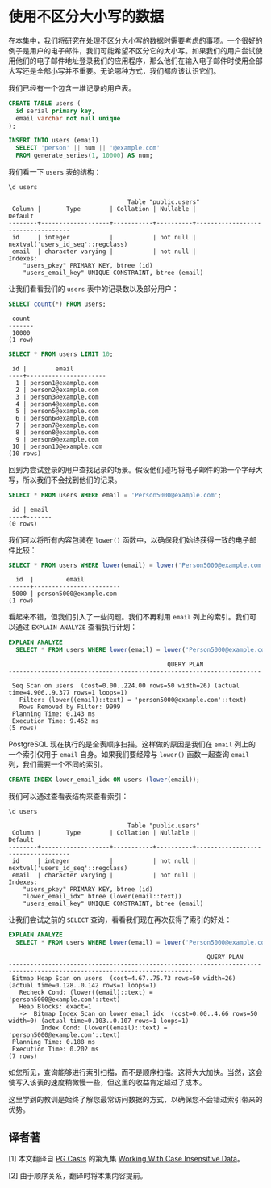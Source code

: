 # 使用不区分大小写的数据

在本集中，我们将研究在处理不区分大小写的数据时需要考虑的事项。一个很好的例子是用户的电子邮件，我们可能希望不区分它的大小写。如果我们的用户尝试使用他们的电子邮件地址登录我们的应用程序，那么他们在输入电子邮件时使用全部大写还是全部小写并不重要。无论哪种方式，我们都应该认识它们。

我们已经有一个包含一堆记录的用户表。

```sql
CREATE TABLE users (
  id serial primary key,
  email varchar not null unique
);

INSERT INTO users (email)
  SELECT 'person' || num || '@example.com'
  FROM generate_series(1, 10000) AS num;
```

我们看一下 `users` 表的结构：

```sql
\d users
```

```
                                 Table "public.users"
 Column |       Type        | Collation | Nullable |              Default
--------+-------------------+-----------+----------+-----------------------------------
 id     | integer           |           | not null | nextval('users_id_seq'::regclass)
 email  | character varying |           | not null |
Indexes:
    "users_pkey" PRIMARY KEY, btree (id)
    "users_email_key" UNIQUE CONSTRAINT, btree (email)
```

让我们看看我们的 `users` 表中的记录数以及部分用户：

```sql
SELECT count(*) FROM users;
```
```
 count
-------
 10000
(1 row)
```

```sql
SELECT * FROM users LIMIT 10;
```
```
 id |        email
----+----------------------
  1 | person1@example.com
  2 | person2@example.com
  3 | person3@example.com
  4 | person4@example.com
  5 | person5@example.com
  6 | person6@example.com
  7 | person7@example.com
  8 | person8@example.com
  9 | person9@example.com
 10 | person10@example.com
(10 rows)
```

回到为尝试登录的用户查找记录的场景。假设他们碰巧将电子邮件的第一个字母大写，所以我们不会找到他们的记录。

```sql
SELECT * FROM users WHERE email = 'Person5000@example.com';
```
```
 id | email
----+-------
(0 rows)
```

我们可以将所有内容包装在 `lower()` 函数中，以确保我们始终获得一致的电子邮件比较：

```sql
SELECT * FROM users WHERE lower(email) = lower('Person5000@example.com');
```
```
  id  |         email
------+------------------------
 5000 | person5000@example.com
(1 row)
```

看起来不错，但我们引入了一些问题。我们不再利用 `email` 列上的索引。我们可以通过 `EXPLAIN ANALYZE` 查看执行计划：

```sql
EXPLAIN ANALYZE
  SELECT * FROM users WHERE lower(email) = lower('Person5000@example.com');
```
```
                                            QUERY PLAN
---------------------------------------------------------------------------------------------------
 Seq Scan on users  (cost=0.00..224.00 rows=50 width=26) (actual time=4.906..9.377 rows=1 loops=1)
   Filter: (lower((email)::text) = 'person5000@example.com'::text)
   Rows Removed by Filter: 9999
 Planning Time: 0.143 ms
 Execution Time: 9.452 ms
(5 rows)
```

PostgreSQL 现在执行的是全表顺序扫描。这样做的原因是我们在 `email` 列上的一个索引仅用于 `email` 自身。如果我们要经常与 `lower()` 函数一起查询 `email` 列，我们需要一个不同的索引。

```sql
CREATE INDEX lower_email_idx ON users (lower(email));
```

我们可以通过查看表结构来查看索引：

```
\d users
```
```
                                 Table "public.users"
 Column |       Type        | Collation | Nullable |              Default
--------+-------------------+-----------+----------+-----------------------------------
 id     | integer           |           | not null | nextval('users_id_seq'::regclass)
 email  | character varying |           | not null |
Indexes:
    "users_pkey" PRIMARY KEY, btree (id)
    "lower_email_idx" btree (lower(email::text))
    "users_email_key" UNIQUE CONSTRAINT, btree (email)
```

让我们尝试之前的 `SELECT` 查询，看看我们现在再次获得了索引的好处：

```sql
EXPLAIN ANALYZE
  SELECT * FROM users WHERE lower(email) = lower('Person5000@example.com');
```
```
                                                       QUERY PLAN
-------------------------------------------------------------------------------------------------------------------------
 Bitmap Heap Scan on users  (cost=4.67..75.73 rows=50 width=26) (actual time=0.128..0.142 rows=1 loops=1)
   Recheck Cond: (lower((email)::text) = 'person5000@example.com'::text)
   Heap Blocks: exact=1
   ->  Bitmap Index Scan on lower_email_idx  (cost=0.00..4.66 rows=50 width=0) (actual time=0.103..0.107 rows=1 loops=1)
         Index Cond: (lower((email)::text) = 'person5000@example.com'::text)
 Planning Time: 0.188 ms
 Execution Time: 0.202 ms
(7 rows)
```

如您所见，查询能够进行索引扫描，而不是顺序扫描。这将大大加快。当然，这会使写入该表的速度稍微慢一些，但这里的收益肯定超过了成本。

这里学到的教训是始终了解您最常访问数据的方式，以确保您不会错过索引带来的优势。

## 译者著

[1] 本文翻译自 [PG Casts](https://www.pgcasts.com/) 的第九集 [Working With Case Insensitive Data](https://www.pgcasts.com/episodes/working-with-case-insensitive-data)。

[2] 由于顺序关系，翻译时将本集内容提前。
